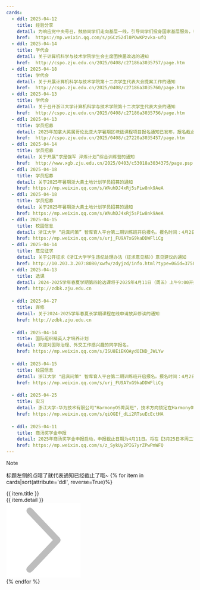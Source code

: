 ```yaml
---
cards:
  - ddl: 2025-04-12
    title: 经验分享
    detail: 为响应党中央号召，鼓励同学们走向基层一线，引导同学们投身国家基层服务，帮助同学们了解相关政策，提前做好规划，学院邀请四名优秀的学长学姐，为大家带来特殊招录经验分享：时间2025年4月12日（周六）18:30，地点：玉泉校区曹光彪东楼502，点击查看详情
    href:  https://mp.weixin.qq.com/s/pGCz52dl0POwKPzvka-ufQ 
  - ddl: 2025-04-14
    title: 学代会
    detail: 关于计算机科学与技术学院学生会主席团换届改选的通知
    href:  http://cspo.zju.edu.cn/2025/0408/c27186a3035757/page.htm
  - ddl: 2025-04-18
    title: 学代会
    detail: 关于开展计算机科学与技术学院第十二次学生代表大会提案工作的通知
    href:  http://cspo.zju.edu.cn/2025/0408/c27186a3035760/page.htm
  - ddl: 2025-04-13
    title: 学代会
    detail: 关于召开浙江大学计算机科学与技术学院第十二次学生代表大会的通知
    href:  http://cspo.zju.edu.cn/2025/0408/c27186a3035756/page.htm
  - ddl: 2025-04-13
    title: 学员招募
    detail: 2025年加拿大英属哥伦比亚大学暑期区块链课程项目报名通知已发布，报名截止日期为2025年4月13日，点击查看具体通知
    href:  http://cspo.zju.edu.cn/2025/0408/c27220a3035457/page.htm
  - ddl: 2025-04-14
    title: 学员招募
    detail: 关于开展“求是强军 淬炼计划”综合训练营的通知
    href:  http://www.xgb.zju.edu.cn/2025/0403/c53018a3034375/page.psp
  - ddl: 2025-04-18
    title: 学员招募
    detail: 关于2025年暑期浙大黄土地计划学员招募的通知
    href: https://mp.weixin.qq.com/s/WAuhDJ4xRj5sPiw8nk9AeA
  - ddl: 2025-04-18
    title: 学员招募
    detail: 关于2025年暑期浙大黄土地计划学员招募的通知
    href: https://mp.weixin.qq.com/s/WAuhDJ4xRj5sPiw8nk9AeA
  - ddl: 2025-04-15
    title: 校园信息
    detail: 浙江大学 “启真问策” 智库育人平台第二期训练班开启报名。报名时间：4月2日-4月15日，点击查看详情
    href: https://mp.weixin.qq.com/s/urj_FU9A7xG9kaDDWFliCg
  - ddl: 2025-04-14
    title: 意见征求
    detail: 关于公开征求《浙江大学学生违纪处理办法（征求意见稿）》意见建议的通知
    href: http://10.203.3.207:8080/xwfw/zdyjzd/info.html?type=0&id=3758
  - ddl: 2025-04-13
    title: 选课
    detail: 2024-2025学年春夏学期第四轮选课将于2025年4月11日（周五）上午9:00开始，选退课范围是夏学期课程
    href: http://zdbk.zju.edu.cn

  - ddl: 2025-04-27
    title: 弃修
    detail: 关于2024-2025学年春夏长学期课程在线申请放弃修读的通知
    href: http://zdbk.zju.edu.cn

  - ddl: 2025-04-14
    title: 国际组织精英人才培养计划
    detail: 欢迎对国际治理、外交工作感兴趣的同学报名。
    href: https://mp.weixin.qq.com/s/ISU8EiEKOAydOIND_JWLYw

  - ddl: 2025-04-15
    title: 校园信息
    detail: 浙江大学 "启真问策" 智库育人平台第二期训练班开启报名。报名时间：4月2日-4月15日，点击查看详细信息
    href: https://mp.weixin.qq.com/s/urj_FU9A7xG9kaDDWFliCg

  - ddl: 2025-04-25
    title: 实习
    detail: 浙江大学-华为技术有限公司"HarmonyOS菁英班"，技术方向锁定在HarmonyOS软件领域，面向全校选拔招募计算机/软件方向学生，入选可获得华为实习机会，欢迎同学们积极报名，点击查看招募选拔通知
    href: https://mp.weixin.qq.com/s/qiOGEf_dLi2RTsuEcEctHA

  - ddl: 2025-04-11
    title: 商汤奖学金申报
    detail: 2025年商汤奖学金申报启动，申报截止日期为4月11日。将在【3月25日本周二19:30】在【#视频号：商汤学术 直播间】举办线上学术分享会
    href: https://mp.weixin.qq.com/s/z_SykUy2PIG7yrZPwPmWFQ
---
```



>[!NOTE]
> 标题左侧的点暗了就代表通知已经截止了哦~
{% for item in cards|sort(attribute='ddl', reverse=True)%}
<div class='card'>
    <div class="dot"></div>
    <div class="snapshot">
        <div class="title">{{ item.title }}</div>
        <div class="deadline" data-deadline="{{ item.ddl }}"></div>
        <div class="detail">
            <text>{{ item.detail }}</text>
        </div>
    </div>
    <a href="{{ item.href }}">
        <div class="details">
            <img src="../../index.assets/右、箭头右.png" alt="→">
        </div>
    </a>
</div>
{% endfor %}

